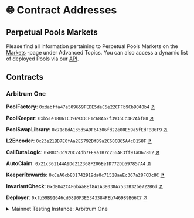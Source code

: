 # 🌐 Contract Addresses

## Perpetual Pools Markets

Please find all information pertaining to Perpetual Pools Markets on the [Markets](advanced-topics/markets-arbitrum-one/) -page under Advanced Topics. You can also access a dynamic list of deployed Pools via our [API](https://api.tracer.finance/poolsv2/poolList?network=42161).

## Contracts

### Arbitrum One

**PoolFactory**: `0xdabffa47e509659FEDE5deC5e22CFFb9Cb9040b4` [↗](https://arbiscan.io/address/0xdabffa47e509659FEDE5deC5e22CFFb9Cb9040b4)

**PoolKeeper**: `0xb51e18061C396933CE1c68A62f3935Cc3E2Abf88` [↗](https://arbiscan.io/address/0xb51e18061C396933CE1c68A62f3935Cc3E2Abf88)

**PoolSwapLibrary**: `0x71dBdA135d5A9F64306fd22e00E59a5fEdFB86F9` [↗](https://arbiscan.io/address/0x71dBdA135d5A9F64306fd22e00E59a5fEdFB86F9)

**L2Encoder**: `0x23e21BD7E0fAa2E5792DfB9a2C60C865A4cD158F` [↗](https://arbiscan.io/address/0x23e21bd7e0faa2e5792dfb9a2c60c865a4cd158f)

**CallDataLogic**: `0xB8C53d92DC74db7FE9a1B7c256AF3ff91aD67862` [↗](https://arbiscan.io/address/0xB8C53d92DC74db7FE9a1B7c256AF3ff91aD67862)

**AutoClaim**: `0x21c361144A9Dd212368F206Ee1D772Db697857A4` [↗](https://arbiscan.io/address/0x21c361144A9Dd212368F206Ee1D772Db697857A4)

**KeeperRewards**: `0xCeA0cb831742919da0c71528aeEc367a28FCDc8C` [↗](https://arbiscan.io/address/0xCeA0cb831742919da0c71528aeEc367a28FCDc8C)

**InvariantCheck**: `0xdB042C4F6baa8Ef8A1A38038A7533B32be722B6d` [↗](https://arbiscan.io/address/0xdB042C4F6baa8Ef8A1A38038A7533B32be722B6d)

**Deployer**: `0xfb59B91646cd0890F3E5343384FEb746989B66C7` [↗](https://arbiscan.io/address/0xfb59b91646cd0890f3e5343384feb746989b66c7)

<details>

<summary>Mainnet Testing Instance: Arbitrum One</summary>

<mark style="background-color:orange;">**⚠️ THESE CONTRACTS RELATE TO A MAINNET TESTING INSTANCE - PLEASE DO NOT DEPOSIT TO THE CONTRACTS UNLESS YOU KNOW WHAT YOU ARE DOING ⚠️**</mark>

_Mainnet Testing Instances are provided for testing purposes only and are deployed from a Testing Factory instance. They do not show up on Tracer interfaces and should not be used to deploy any markets intended for use. Contractually the testing instance functions exactly like the primary instance and can be used to test integrations with protocols that do not have testnet instances (e.g. Balancer) or to validate parameters and other design choices on Mainnet before full launch._

### Arbitrum One (Mainnet Testing Instance)

**PoolFactory**: `0x615ae0452587d6030bC68fb3A9e205e430c0CF8f` [↗](https://arbiscan.io/address/0x615ae0452587d6030bc68fb3a9e205e430c0cf8f)****

**PoolKeeper**: `0x2839d3e1f30fC8dbf50a73772e25144f5e76fB0D` [↗](https://arbiscan.io/address/0x2839d3e1f30fC8dbf50a73772e25144f5e76fB0D)****

**PoolSwapLibrary**: `0x928d5a6668Bc9b801229c176c0bEB3b34Afba5d8` [↗](https://arbiscan.io/address/0x928d5a6668Bc9b801229c176c0bEB3b34Afba5d8)****

**L2Encoder**: `0xaf9f0eCD11A9E86D5d9698275A3721cCd596f3F5` [↗](https://arbiscan.io/address/0xaf9f0eCD11A9E86D5d9698275A3721cCd596f3F5)****

**CallDataLogic**: `0x849d5a3ee254124cac5a6069f1D24c7e7284F724` [↗](https://arbiscan.io/address/0x849d5a3ee254124cac5a6069f1D24c7e7284F724)****

**AutoClaim**: `0xf17b4f778f4314B34fa2E9aE96971A79DC8C963C` [↗](https://arbiscan.io/address/0xf17b4f778f4314b34fa2e9ae96971a79dc8c963c)****

**KeeperRewards**: `0x81A302AEe2635511258164e4ECd50bA5Ff7258C1` [↗](https://arbiscan.io/address/0x81a302aee2635511258164e4ecd50ba5ff7258c1)

**Deployer**: `0xfb59B91646cd0890F3E5343384FEb746989B66C7` [↗](https://arbiscan.io/address/0xfb59b91646cd0890f3e5343384feb746989b66c7)

</details>
